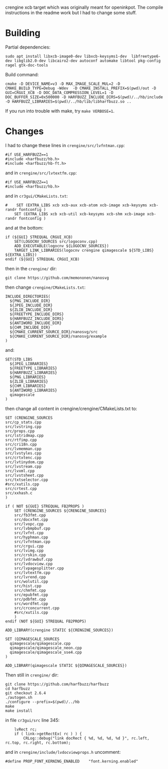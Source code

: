 
crengine xcb target which was originally meant for openinkpot. The compile instructions in the readme work but I had to change some stuff.

# Building

Partial dependencies:

```
sudo apt install libxcb-image0-dev libxcb-keysyms1-dev  libfreetype6-dev libglib2.0-dev libcairo2-dev autoconf automake libtool pkg-config ragel gtk-doc-tools
```

Build command:

```
cmake -D DEVICE_NAME=v3 -D MAX_IMAGE_SCALE_MUL=2 -D CMAKE_BUILD_TYPE=Debug -Wdev  -D CMAKE_INSTALL_PREFIX=$(pwd)/out -D GUI=CRGUI_XCB -D DOC_DATA_COMPRESSION_LEVEL=1 -D DOC_BUFFER_SIZE=0x500000 -D HARFBUZZ_INCLUDE_DIRS=$(pwd)/../hb/include -D HARFBUZZ_LIBRARIES=$(pwd)/../hb/lib/libharfbuzz.so ..
```

If you run into trouble with make, try `make VERBOSE=1`.

# Changes


I had to change these lines in `crengine/src/lvfntman.cpp`:

```
#if USE_HARFBUZZ==1
#include <harfbuzz/hb.h>
#include <harfbuzz/hb-ft.h>
```

and in `crengine/src/lvtextfm.cpp`:

```
#if USE_HARFBUZZ==1
#include <harfbuzz/hb.h>
```

and in `cr3gui/CMakeLists.txt`:

```
#    SET (EXTRA_LIBS xcb xcb-aux xcb-atom xcb-image xcb-keysyms xcb-randr fontconfig )
    SET (EXTRA_LIBS xcb xcb-util xcb-keysyms xcb-shm xcb-image xcb-randr fontconfig )
```

and at the bottom:

```
if (${GUI} STREQUAL CRGUI_XCB)
    SET(LOGOCNV_SOURCES src/logoconv.cpp)
    ADD_EXECUTABLE(logocnv ${LOGOCNV_SOURCES})
    TARGET_LINK_LIBRARIES(logocnv crengine qimagescale ${STD_LIBS} ${EXTRA_LIBS})
endif (${GUI} STREQUAL CRGUI_XCB)
```


then in the `crengine/` dir:

```
git clone https://github.com/memononen/nanosvg
```

then change `crengine/CMakeLists.txt`:

```
INCLUDE_DIRECTORIES( 
  ${PNG_INCLUDE_DIR} 
  ${JPEG_INCLUDE_DIR} 
  ${ZLIB_INCLUDE_DIR} 
  ${FREETYPE_INCLUDE_DIRS}
  ${HARFBUZZ_INCLUDE_DIRS}
  ${ANTIWORD_INCLUDE_DIR}
  ${CHM_INCLUDE_DIR}
  ${CMAKE_CURRENT_SOURCE_DIR}/nanosvg/src
  ${CMAKE_CURRENT_SOURCE_DIR}/nanosvg/example
)
```

and:

```
SET(STD_LIBS
  ${JPEG_LIBRARIES} 
  ${FREETYPE_LIBRARIES} 
  ${HARFBUZZ_LIBRARIES}
  ${PNG_LIBRARIES} 
  ${ZLIB_LIBRARIES} 
  ${CHM_LIBRARIES}
  ${ANTIWORD_LIBRARIES}
  qimagescale
)
```

then change all content in crengine/crengine/CMakeLists.txt to:

```
SET (CRENGINE_SOURCES 
src/cp_stats.cpp  
src/lvstring.cpp  
src/props.cpp
src/lstridmap.cpp  
src/rtfimp.cpp
src/cri18n.cpp    
src/lvmemman.cpp        
src/lvstyles.cpp  
src/crtxtenc.cpp  
src/lvtinydom.cpp 
src/lvstream.cpp  
src/lvxml.cpp     
src/lvstsheet.cpp 
src/txtselector.cpp
#src/xutils.cpp
src/crtest.cpp
src/xxhash.c
)

if ( NOT ${GUI} STREQUAL FB2PROPS )
    SET (CRENGINE_SOURCES ${CRENGINE_SOURCES}
    src/fb3fmt.cpp
    src/docxfmt.cpp
    src/lvopc.cpp
    src/lvbmpbuf.cpp
    src/lvfnt.cpp      
    src/hyphman.cpp    
    src/lvfntman.cpp        
    src/crgui.cpp     
    src/lvimg.cpp           
    src/crskin.cpp    
    src/lvdrawbuf.cpp  
    src/lvdocview.cpp  
    src/lvpagesplitter.cpp  
    src/lvtextfm.cpp
    src/lvrend.cpp
    src/wolutil.cpp
    src/hist.cpp      
    src/chmfmt.cpp     
    src/epubfmt.cpp     
    src/pdbfmt.cpp     
    src/wordfmt.cpp     
    src/crconcurrent.cpp
    #src/xutils.cpp
    )
endif (NOT ${GUI} STREQUAL FB2PROPS)

ADD_LIBRARY(crengine STATIC ${CRENGINE_SOURCES})

SET (QIMAGESCALE_SOURCES 
  qimagescale/qimagescale.cpp
  qimagescale/qimagescale_neon.cpp
  qimagescale/qimagescale_sse4.cpp
)

ADD_LIBRARY(qimagescale STATIC ${QIMAGESCALE_SOURCES})
```


Then still in `crengine/` dir:

```
git clone https://github.com/harfbuzz/harfbuzz
cd harfbuzz
git checkout 2.6.4
./autogen.sh
./configure --prefix=$(pwd)/../hb
make
make install
```

in file `cr3gui/src` line 345:

```
    lvRect rc;
    if ( link->getRectEx( rc ) ) {
        CRLog::debug("link docRect { %d, %d, %d, %d }", rc.left, rc.top, rc.right, rc.bottom);
```

and in `crengine/include/lvdocviewprops.h` uncomment:

```
#define PROP_FONT_KERNING_ENABLED    "font.kerning.enabled"
```

